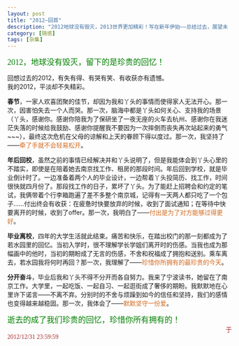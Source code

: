 ```yaml
---
layout: post
title: "2012—回首"
description: "2012地球没有毁灭，2013世界更加精彩！写在新年伊始——总结过去，展望未来"
category: [随感]
tags: [杂集]
---
```

<font face="华文行楷" size="4" color="green">2012，地球没有毁灭，留下的是珍贵的回忆！</font>  

回想过去的2012，有失有得、有哭有笑、有收获亦有遗憾。  
我的2012，平淡却不失精彩。  

__春节__，一家人欢喜团聚的佳节，却因为我和丫头的事情而使得家人无法开心。那一次，因害怕失去一个人而哭。那一次，脑海中都是丫头如何关心、支持我的场景（丫头，感谢你。感谢你陪我为了保研坐了一夜无座的火车去杭州、感谢你在我迷茫失落的时候给我鼓励、感谢你提醒我不要因为一次摔倒而丧失再次站起来的勇气~~~），最终这次危机在父母的谅解和上天的眷顾下得以度过。那一次，我坚持了——<font face="华文中宋" color="chocolate">牵了手就不会轻易松开</font>。 

__年后回校__，虽然之前的事情已经解决并和丫头说明了，但是我能体会到丫头心里的不踏实，即使是在陪着她去南京找工作、租房的那段时间。年后回到学校，就是毕业倒计时了。一边准备着两个人的毕业设计，一边帮着丫头投简历、找工作，时间很快就四月份了。那段找工作的日子，累坏了丫头。为了能赶上招聘会和约定的笔试，我俩带着个行李箱跑遍了差不多整个南京城，记得有一天两人都只吃了一个包子……付出终会有收获：在疲惫时快要放弃的时候，收到了面试通知；在等待中快要离开的时候，收到了offer。那一次，我明白了——<font face="华文中宋" color="chocolate">付出是为了对方能够过得更好</font>。  

__毕业离校__，四年的大学生活就此结束。痛苦和快乐，在踏出校门的那一刻都成为了若水园里的回忆。当初入学时，很不理解学长学姐们离开时的伤感。当我也成为那幅画中的他时，当初的期盼成了无言的伤感，不舍和祝福成了拥抱和送别。乘车离去，若水园我将何时再回？那一次，我理解了——<font face="华文中宋" color="chocolate">珍惜你所拥有的最珍贵的今天</font>。  

__分开奋斗__，毕业后我和丫头不得不分开而各自努力。我来了宁波读书，她留在了南京工作。大学里，一起吃饭、一起自习、一起逛街成了奢侈的期盼。我默默地在心里许下诺言——不离不弃。分别时的不舍与烦躁到如今的信任和坚持，我们的感情也变得越来越稳固。那一次，我体会了——<font face="华文中宋" color="chocolate">默默坚守一份爱</font>。  

<font face="华文行楷" color="green" size="4">逝去的成了我们珍贵的回忆，珍惜你所有拥有的！</font>  
<span style="margin-left:500px"><font face="仿宋" color="brown">于2012/12/31 23:59:59</font></span>